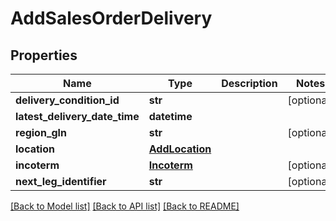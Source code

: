 # AddSalesOrderDelivery

## Properties
Name | Type | Description | Notes
------------ | ------------- | ------------- | -------------
**delivery_condition_id** | **str** |  | [optional] 
**latest_delivery_date_time** | **datetime** |  | 
**region_gln** | **str** |  | [optional] 
**location** | [**AddLocation**](AddLocation.md) |  | 
**incoterm** | [**Incoterm**](Incoterm.md) |  | [optional] 
**next_leg_identifier** | **str** |  | [optional] 

[[Back to Model list]](../README.md#documentation-for-models) [[Back to API list]](../README.md#documentation-for-api-endpoints) [[Back to README]](../README.md)


